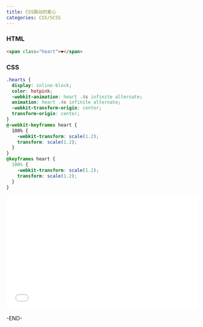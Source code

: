 ```yaml
---
title: CSS跳动的爱心
categories: CSS/SCSS
---
```


### HTML
```html
<span class="heart">❤</span>
```

### CSS
```css
.hearts {
  display: inline-block;
  color: hotpink;
  -webkit-animation: heart .4s infinite alternate;
  animation: heart .4s infinite alternate;
  -webkit-transform-origin: center;
  transform-origin: center;
}
@-webkit-keyframes heart {
  100% {
    -webkit-transform: scale(1.2);
    transform: scale(1.2);
  }
}
@keyframes heart {
  100% {
    -webkit-transform: scale(1.2);
    transform: scale(1.2);
  }
}
```

<iframe height='300' scrolling='no' title='Gdwqpx' src='//codepen.io/lcrccr/embed/preview/Gdwqpx/?height=300&theme-id=33119&default-tab=result&embed-version=2' frameborder='no' allowtransparency='true' allowfullscreen='true' style='width: 100%;'>See the Pen <a href='https://codepen.io/lcrccr/pen/Gdwqpx/'>Gdwqpx</a> by Leslie Lai (<a href='https://codepen.io/lcrccr'>@lcrccr</a>) on <a href='https://codepen.io'>CodePen</a>.
</iframe>

-END-